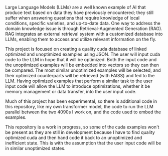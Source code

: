 Large Language Models (LLMs) are a well known example of AI that produce text based on data they have previously encountered; they still suffer when answering questions that 
require knowledge of local conditions, specific varieties, and up-to-date data. One way to address the domain knowledge issue is through Retrieval-Augmented Generation (RAG). 
RAG integrates an external retrieval system with a customized database into LLMs, enabling them to access and utilize relevant information on the fly.

This project is focused on creating a quality cuda database of linked optimized and unoptimized examples using JSON. The user will input cuda code to the LLM in hope that it 
will be optimized. Both the input code and the unoptimized examples will be embedded into vectors so they can then be compared. The most similar unoptimized examples will be 
selected, and their optimized counterparts will be retrieved (with FAISS) and fed to the LLM. Having optimized examples that perform a similar task to the user input code will 
allow the LLM to introduce optimizations, whether it be memory management or data transfer, into the user input code. 

Much of this project has been experimental, so there is additional code in this repository, like my own transformer model, the code to run the LLM parallel between the two 
4090s I work on, and the code used to embed the examples.

This repository is a work in progress, so some of the cuda examples won't be present as they are still in development because I have to find quality optimized cuda and then
hand code it back to an unoptimized and inefficient state. This is with the assumption that the user input code will be in similar unoptimized states.
